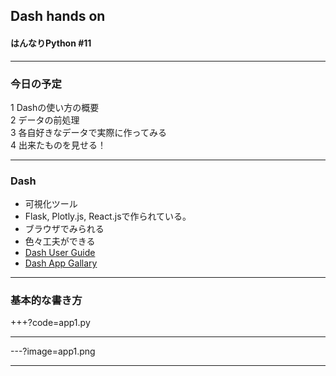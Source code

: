 
## Dash hands on
#### はんなりPython #11

---

### 今日の予定
1 Dashの使い方の概要    
2 データの前処理    
3 各自好きなデータで実際に作ってみる    
4 出来たものを見せる！   

---

### Dash
- 可視化ツール     
- Flask, Plotly.js, React.jsで作られている。     
- ブラウザでみられる     
- 色々工夫ができる    
- [Dash User Guide](https://dash.plot.ly/)     
- [Dash App Gallary](https://dash.plot.ly/gallery)
     
---

### 基本的な書き方

+++?code=app1.py    

---

---?image=app1.png


---
